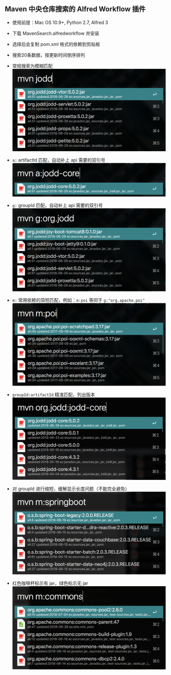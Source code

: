 Maven 中央仓库搜索的 Alfred Workflow 插件
------
* 使用前提：Mac OS 10.9+, Python 2.7, Alfred 3
* 下载 MavenSearch.alfredworkflow 并安装
* 选择后会复制 pom.xml 格式的依赖到剪贴板
* 搜索20条数据，按更新时间倒序排列

* 常规搜索为模糊匹配
![](site/demo.png)

* `a:` artifactId 匹配，自动补上 api 需要的双引号
![](site/demo-a.png)

* `g:` groupId 匹配，自动补上 api 需要的双引号
![](site/demo-g.png)

* `m:` 常用依赖的简短匹配，例如：`m:poi` 等同于 `g:"org.apache.poi"`
![](site/demo-m.png)

* `groupId:artifactId` 精准匹配，列出版本
![](site/demo-ga.png)

* 对 groupId 进行缩短，缓解显示长度问题（不能完全避免）
![](site/demo-len.png)

* 红色咖啡杯标示有 jar，绿色标示无 jar
![](site/demo-status.png)